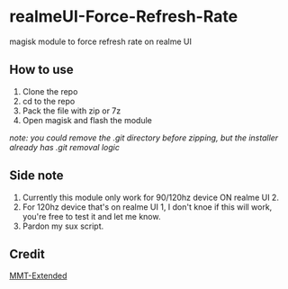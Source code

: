 # realmeUI-Force-Refresh-Rate
magisk module to force refresh rate on realme UI

## How to use
1. Clone the repo
2. cd to the repo
3. Pack the file with zip or 7z
4. Open magisk and flash the module

*note: you could remove the .git directory before zipping, but the installer already has .git removal logic*

## Side note
1. Currently this module only work for 90/120hz device ON realme UI 2.
2. For 120hz device that's on realme UI 1, I don't knoe if this will work,
   you're free to test it and let me know.
3. Pardon my sux script.

## Credit
[MMT-Extended](https://github.com/Zackptg5/MMT-Extended)
